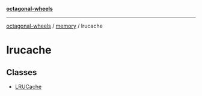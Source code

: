 [**octagonal-wheels**](../../../../../README.md)

***

[octagonal-wheels](../../../../../globals.md) / [memory](../../README.md) / lrucache

# lrucache

## Classes

- [LRUCache](classes/LRUCache.md)
